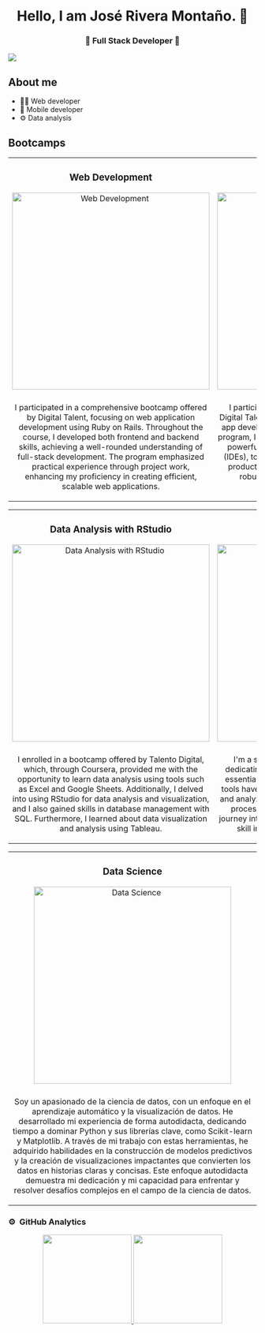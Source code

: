 <div align="center">
<h1 align="center">Hello, I am José Rivera Montaño. 👋</h1>
<h3 align="center">🚀 Full Stack Developer 🚀</h3>
</div>
<img src="https://i.imgur.com/ZDcbHES.png">

## About me


- 👩‍💻 Web developer
- 📲 Mobile developer
- ⚙ Data analysis

## Bootcamps
<table>
<tr>
<td width="50%" style="vertical-align: top;">
<h3 align="center">Web Development</h3>
<div align="center">
<img src="https://i.imgur.com/B2I1PfG.png" width="400" alt="Web Development" style="margin-bottom: 10px;">
<p>I participated in a comprehensive bootcamp offered by Digital Talent, focusing on web application development using Ruby on Rails. Throughout the course, I developed both frontend and backend skills, achieving a well-rounded understanding of full-stack development. The program emphasized practical experience through project work, enhancing my proficiency in creating efficient, scalable web applications.</p>
</div>
</td>
<td width="50%" style="vertical-align: top;">
<h3 align="center">Mobile Development</h3>
<div align="center">
<img src="https://i.imgur.com/GpcuVX2.png" width="400" alt="Mobile Development" style="margin-bottom: 10px;">
<p>I participated in a second bootcamp offered by Digital Talent, where I acquired knowledge in mobile app development using Java and Kotlin. During the program, I used IntelliJ IDEA and Android Studio, two powerful Integrated Development Environments (IDEs), to streamline the process and enhance my productivity, thus specializing in the creation of robust and efficient Android applications.</p>
</div>
</td>
</tr>
</table>

<table>
<tr>
<td width="50%" style="vertical-align: top;">
<h3 align="center">Data Analysis with RStudio</h3>
<div align="center">
<img src="https://i.imgur.com/GZHmVZN.png" width="400" alt="Data Analysis with RStudio" style="margin-bottom: 10px;">
<p>I enrolled in a bootcamp offered by Talento Digital, which, through Coursera, provided me with the opportunity to learn data analysis using tools such as Excel and Google Sheets. Additionally, I delved into using RStudio for data analysis and visualization, and I also gained skills in database management with SQL. Furthermore, I learned about data visualization and analysis using Tableau.</p>
</div>
</td>
<td width="50%" style="vertical-align: top;">
<h3 align="center">Data Analysis with Python</h3>
<div align="center">
<img src="https://i.imgur.com/wETskPK.png" width="400" alt="Data Analysis with Python" style="margin-bottom: 10px;">
<p>I'm a self-taught enthusiast in data analysis, dedicating time to master Python with a focus on essential libraries like NumPy and Pandas. These tools have empowered me to efficiently manipulate and analyze datasets, unlocking possibilities in data processing and visualization. My independent journey into Python showcases my commitment and skill in tackling challenges in data analysis.</p>
</div>
</td>
</tr>
</table>

<table>
<tr>
<td width="50%" style="vertical-align: top;">
<h3 align="center">Data Science</h3>
<div align="center">
<img src="https://imgur.com/iJ5EHPH.png" width="400" alt="Data Science" style="margin-bottom: 10px;">
<p>Soy un apasionado de la ciencia de datos, con un enfoque en el aprendizaje automático y la visualización de datos. He desarrollado mi experiencia de forma autodidacta, dedicando tiempo a dominar Python y sus librerías clave, como Scikit-learn y Matplotlib. A través de mi trabajo con estas herramientas, he adquirido habilidades en la construcción de modelos predictivos y la creación de visualizaciones impactantes que convierten los datos en historias claras y concisas. Este enfoque autodidacta demuestra mi dedicación y mi capacidad para enfrentar y resolver desafíos complejos en el campo de la ciencia de datos.</p>
</div>
</tr>
</table>


### ⚙️ &nbsp;GitHub Analytics

<p align="center">
<a href="https://github.com/severomobile">
  <img height="180em" src="https://github-readme-stats-eight-theta.vercel.app/api?username=severomobile&show_icons=true&theme=algolia&include_all_commits=true&count_private=true"/>
  <img height="180em" src="https://github-readme-stats-eight-theta.vercel.app/api/top-langs/?username=severomobile&layout=compact&langs_count=8&theme=algolia"/>
</a>
</p>

